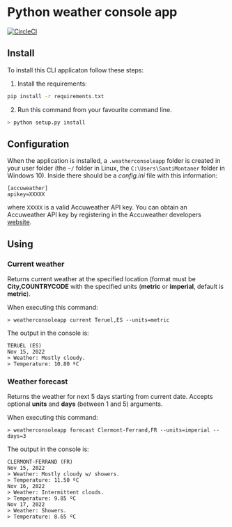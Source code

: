 # Python weather console app
[![CircleCI](https://dl.circleci.com/status-badge/img/gh/santimontaner/weather-console-app/tree/develop.svg?style=shield)](https://dl.circleci.com/status-badge/redirect/gh/santimontaner/weather-console-app/tree/develop)

## Install
To install this CLI applicaton follow these steps:
1. Install the requirements:
```bash
pip install -r requirements.txt
```
2. Run this command from your favourite command line.
```bash
> python setup.py install
```

## Configuration

When the application is installed, a `.weatherconsoleapp` folder is created in your user folder (the `~/` folder in Linux, the `C:\Users\SantiMontaner` folder in Windows 10). Inside there should be a *config.ini* file
with this information:
```
[accuweather]
apikey=XXXXX
```
where `XXXXX` is a valid Accuweather API key. You can obtain an Accuweather API key by registering in the Accuweather developers [website](https://developer.accuweather.com/).

## Using

### Current weather
Returns current weather at the specified location (format must be **City,COUNTRYCODE** with the specified units (**metric** or **imperial**, default is **metric**).

When executing this command:
```
> weatherconsoleapp current Teruel,ES --units=metric
```
The output in the console is:
```
TERUEL (ES)
Nov 15, 2022
> Weather: Mostly cloudy.
> Temperature: 10.80 ºC
```

### Weather forecast
Returns the weather for next 5 days starting from current date. Accepts optional **units** and **days** (between 1 and 5) arguments.

When executing this command:
```
> weatherconsoleapp forecast Clermont-Ferrand,FR --units=imperial --days=3
```
The output in the console is:
```
CLERMONT-FERRAND (FR)
Nov 15, 2022
> Weather: Mostly cloudy w/ showers.
> Temperature: 11.50 ºC
Nov 16, 2022
> Weather: Intermittent clouds.
> Temperature: 9.85 ºC
Nov 17, 2022
> Weather: Showers.
> Temperature: 8.65 ºC
```